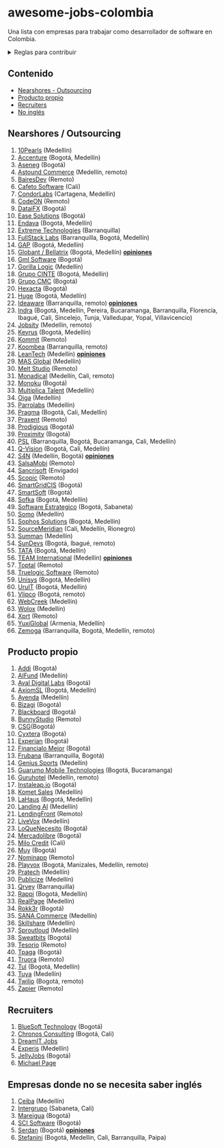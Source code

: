 # awesome-jobs-colombia

Una lista con empresas para trabajar como desarrollador de software en Colombia.

<details>
  <summary>Reglas para contribuir</summary>
  
  ## Reglas 
  1. Si la empresa desarrolla principalmente para otras compañías, se debe colocar en categoría "Nearshore" (nearshore para esta lista se puede tomar como sinónimo de "outsourcing" o "agencia")
  2. Sólo agregar empresas con página de Careers o en su defecto con vacantes posteadas regularmente por LinkedIn. Esto se hace con el fin de mantener en este listado empresas que esten contratando regularmente, así se mantendrá vigente por más tiempo y es más útil para los devs que la visiten.
 3. Los PRs se pueden realizar por medio de "patches" o creando nuevas ramas y haciendo merge request.
 4. Si se tienen dudas respecto a algo por agregar/modificar se puede crear un issue. O hacer directamente el cambio + PR; dentro del PR se discutirá la duda. 
     
</details>

## Contenido

- [Nearshores - Outsourcing](#nearshores)
- [Producto propio](#producto-propio)
- [Recruiters](#recruiters)
- [No inglés](#empresas-donde-no-se-necesita-saber-inglés)

## Nearshores / Outsourcing

1. [10Pearls](https://10pearls.com/join-our-team/) (Medellín)
1. [Accenture](https://www.accenture.com/co-es/careers/jobsearch?jk=&sb=1)
   (Bogotá, Medellín)
1. [Aseneg](https://www.aseneg.com/ofertas-laborales/) (Bogotá)
1. [Astound Commerce](https://careers.astoundcommerce.com/vacancies/all/medellin-remote/)
   (Medellín, remoto)
1. [BairesDev](https://www.bairesdev.com/careers/) (Remoto)
1. [Cafeto Software](https://www.linkedin.com/company/cafeto-software/jobs/)
   (Cali)
1. [CondorLabs](https://condorlabs.io/hiring) (Cartagena, Medellín)
1. [CodeON](https://codeon.rocks/career) (Remoto)
1. [DataiFX](https://www.linkedin.com/company/dataifx/jobs/) (Bogotá)
1. [Ease Solutions](https://apply.workable.com/ease-solutions-pte-ltd/) (Bogotá)
1. [Endava](https://endava.taleo.net/careersection/2/jobsearch.ftl?location1=236105011023&jobfield1=-1)
   (Bogotá, Medellín)
1. [Extreme Technologies](https://www.linkedin.com/company/extreme-technologies-s-a-/jobs/)
   (Barranquilla)
1. [FullStack Labs](https://apply.workable.com/fullstack-labs/) (Barranquilla,
   Bogotá, Medellín)
1. [GAP](https://www.growthaccelerationpartners.com/careers/job-listings/)
   (Bogotá, Medellín)
1. [Globant / Bellatrix](https://www.globant.com/careers) (Bogotá, Medellín)
   [**opiniones**](https://github.com/suarezafelipe/awesome-jobs-colombia/wiki/Globant)
1. [Gml Software](https://www.gmlsoftware.com/trabaje-nostros/) (Bogotá)
1. [Gorilla Logic](https://gorillalogic.secure.force.com/Careers) (Medellín)
1. [Grupo CINTE](https://grupocinte.com/vacantes/) (Bogotá, Medellín)
1. [Grupo CMC](https://www.grupocmc.co/trabaja-con-nosotros/) (Bogotá)
1. [Hexacta](http://careers.hexacta.com/) (Bogotá)
1. [Huge](https://www.hugeinc.com/careers/jobs) (Bogotá, Medellín)
1. [Ideaware](https://ideaware.co/careers/) (Barranquilla, remoto)
   [**opiniones**](https://github.com/suarezafelipe/awesome-jobs-colombia/wiki/Ideaware)
1. [Indra](https://www.indracompany.com/es/trabajar-indra-2) (Bogotá, Medellín,
   Pereira, Bucaramanga, Barranquilla, Florencia, Ibagué, Cali, Sincelejo,
   Tunja, Valledupar, Yopal, Villavicencio)
1. [Jobsity](https://www.jobsity.com/careers) (Medellín, remoto)
1. [Keyrus](https://www.keyrus.com/en/job-offers-and-internships/) (Bogotá,
   Medellín)
1. [Kommit](https://kommit.co/home) (Remoto)
1. [Koombea](https://www.koombea.com/careers/#See%20Open%20Positions)
   (Barranquilla, remoto)
1. [LeanTech](https://lssdevelopment.typeform.com/to/Gea9dt) (Medellín)
   [**opiniones**](https://github.com/suarezafelipe/awesome-jobs-colombia/wiki/Lean-Teach)
1. [MAS Global](https://masglobalconsulting.applytojob.com/) (Medellín)
1. [Melt Studio](https://www.meltstudio.co/jobs) (Remoto)
1. [Monadical](https://monadical.com/team.html#join) (Medellín, Cali, remoto)
1. [Monoku](https://monoku.recruiterbox.com/) (Bogotá)
1. [Multiplica Talent](https://www.multiplicatalent.com/quiero-trabajo/)
   (Medellín)
1. [Oiga](https://oiga.com/careers) (Medellín)
1. [Parrolabs](https://www.parrolabs.com/careers/) (Medellín)
1. [Pragma](https://www.pragma.com.co/trabaja-con-nosotros) (Bogotá, Cali,
   Medellín)
1. [Praxent](https://praxent.com/careers) (Remoto)
1. [Prodigious](https://by.prodigious.com/careers/) (Bogotá)
1. [Proximity](https://www.proximity.com.co/equipo-unete) (Bogotá)
1. [PSL](https://www.pslcorp.com/careers/) (Barranquilla, Bogotá, Bucaramanga,
   Cali, Medellín)
1. [Q-Vision](https://qvisiontechnologies.com/unete/) (Bogotá, Cali, Medellín)
1. [S4N](https://jobs.lever.co/s4n) (Medellín, Bogotá)
   [**opiniones**](https://github.com/suarezafelipe/awesome-jobs-colombia/wiki/S4N)
1. [SalsaMobi](https://salsamobi.com/careers/) (Remoto)
1. [Sancrisoft](https://www.sancrisoft.com/careers) (Envigado)
1. [Scopic](https://scopicsoftware.com/careers/) (Remoto)
1. [SmartGridCIS](http://smartgridcis.com/about/careers/) (Bogotá)
1. [SmartSoft](https://www.linkedin.com/company/smartsoft-colombia/jobs/)
   (Bogotá)
1. [Sofka](https://www.sofka.com.co/es/trabaja_con_nosotros_registro/) (Bogotá,
   Medellín)
1. [Software Estrategico](https://softwareestrategico.com/sefeliz/#trabaja_con_nosotros)
   (Bogotá, Sabaneta)
1. [Somo](https://www.somoglobal.com/jobs/open) (Medellín)
1. [Sophos Solutions](https://sophossolutions.com/trabaja-con-nosotros/)
   (Bogotá, Medellín)
1. [SourceMeridian](https://sourcemeridian.com/work-with-us/) (Cali, Medellín,
   Rionegro)
1. [Summan](https://www.summan.com/trabaja-con-nosotros/) (Medellín)
1. [SunDevs](https://sundevs.com/careers/) (Bogotá, Ibagué, remoto)
1. [TATA](https://ibegin.tcs.com/iBegin/) (Bogotá, Medellín)
1. [TEAM International](https://www.teaminternational.com/careers/) (Medellín)
   [**opiniones**](https://github.com/suarezafelipe/awesome-jobs-colombia/wiki/Team-International)
1. [Toptal](https://www.toptal.com/careers#positions) (Remoto)
1. [Truelogic Software](https://boards.greenhouse.io/truelogic) (Remoto)
1. [Unisys](https://unisys.wd5.myworkdayjobs.com/External/3/refreshFacet/318c8bb6f553100021d223d9780d30be)
   (Bogotá, Medellín)
1. [UruIT](https://uruit.com/careers) (Bogotá, Medellín)
1. [Vlipco](https://www.vlipco.com/careers) (Bogotá, remoto)
1. [WebCreek](https://webcreek.com/en/careers/) (Medellín)
1. [Wolox](https://wolox.recruitee.com/) (Medellín)
1. [Xprt](https://www.xprt.io/careers) (Remoto)
1. [YuxiGlobal](https://www.yuxiglobal.com/careers) (Armenia, Medellín)
1. [Zemoga](https://www.zemoga.com/jobs) (Barranquilla, Bogotá, Medellín,
   remoto)

## Producto propio

1. [Addi](https://jobs.lever.co/addi) (Bogotá)
1. [AIFund](https://aifund.ai/careers/) (Medellín)
1. [Aval Digital Labs](https://www.linkedin.com/company/avaldigitallabs/jobs/)
   (Bogotá)
1. [AxiomSL](https://apply.workable.com/axiomsl/) (Bogotá, Medellín)
1. [Ayenda](https://ayenda.recruitee.com/) (Medellín)
1. [Bizagi](https://apply.workable.com/bizagi/) (Bogotá)
1. [Blackboard](https://careers.blackboard.com/careers) (Bogotá)
1. [BunnyStudio](https://weare.bunnystudio.com/careers/) (Remoto)
1. [CSG](https://careers.csgi.com/search-results?qcountry=Colombia)(Bogotá)
1. [Cyxtera](https://usr58.dayforcehcm.com/CandidatePortal/en-US/cyxtera?l=90)
   (Bogotá)
1. [Experian](https://experian.referrals.selectminds.com/) (Bogotá)
1. [Financialo Mejor](https://www.linkedin.com/company/financialo-mejor/jobs/)
   (Bogotá)
1. [Frubana](https://jobs.lever.co/frubana?) (Barranquilla, Bogotá)
1. [Genius Sports](https://boards.greenhouse.io/geniussports) (Medellín)
1. [Guarumo Mobile Technologies](https://www.linkedin.com/company/guarumo/jobs/)
   (Bogotá, Bucaramanga)
1. [Guruhotel](https://guruhotel.com/en/trabaja-con-nosotros/#contact-form)
   (Medellín, remoto)
1. [Instaleap.io](https://instaleap.io/careers) (Bogotá)
1. [Komet Sales](https://www.kometsales.com/pages/careers) (Medellín)
1. [LaHaus](https://apply.workable.com/lahaus/) (Bogotá, Medellín)
1. [Landing AI](https://landing.ai/careers/) (Medellín)
1. [LendingFront](https://lendingfront.com/contact/) (Remoto)
1. [LiveVox](https://jobs.jobvite.com/livevox/search?l=CO-MD+-+COL-HQ-Medellin&c=)
   (Medellín)
1. [LoQueNecesito](https://www.linkedin.com/company/loquenecesito-co/jobs/)
   (Bogotá)
1. [Mercadolibre](https://jobs.mercadolibre.com/go/Colombia/7785700/) (Bogotá)
1. [Milo Credit](https://jobs.lever.co/milocredit) (Cali)
1. [Muy](https://home.muy.com.co/#/trabajaconnosotros) (Bogotá)
1. [Nominapp](https://nominapp.com/vacantes) (Remoto)
1. [Playvox](http://jobs.playvox.com/) (Bogotá, Manizales, Medellín, remoto)
1. [Pratech](https://www.pratechgroup.com/trabaja-en-pratech/) (Medellín)
1. [Publicize](https://publicize.co/careers/) (Medellín)
1. [Qrvey](https://qrvey.com/careers) (Barranquilla)
1. [Rappi](https://www.rappi.com/jobs/) (Bogotá, Medellín)
1. [RealPage](https://careers-realpage.icims.com/jobs/search?ss=1&searchRelation=keyword_all&searchCompany=1145)
   (Medellín)
1. [Rokk3r](https://apply.workable.com/rokk3r/) (Bogotá)
1. [SANA Commerce](https://www.sana-commerce.com/jobs/) (Medellín)
1. [Skillshare](https://jobs.lever.co/skillshare) (Medellín)
1. [Sproutloud](https://sproutloud.applytojob.com/apply) (Medellín)
1. [Sweatbits](https://sweatbits.co/platform/work_with_us) (Bogotá)
1. [Tesorio](https://jobs.lever.co/tesorio/) (Remoto)
1. [Tpaga](https://tpaga.co/) (Bogotá)
1. [Truora](https://www.truora.com/careers) (Remoto)
1. [Tul](https://tul.com.co/jobs/) (Bogotá, Medellín)
1. [Tuya](https://www.linkedin.com/company/tuya-s-a/jobs/) (Medellín)
1. [Twilio](https://www.twilio.com/company/jobs#open-positions) (Bogotá, remoto)
1. [Zapier](https://zapier.com/jobs/#job-openings) (Remoto)

## Recruiters

1. [BlueSoft Technology](http://www.bluesoft.com.co/html/oportunidades.html)
   (Bogotá)
1. [Chronos Consulting](https://www.chronosconsulting.com/job-offers/colombia/)
   (Bogotá, Cali)
1. [DreamIT Jobs](https://dreamitjobs.net/)
1. [Experis](http://www.experis.co/wps/portal/experis/co/inicio) (Medellín)
1. [JellyJobs](https://jellyjob.com/empleo/) (Bogotá)
1. [Michael Page](https://www.michaelpage.com.co/job-search)

## Empresas donde no se necesita saber inglés

1. [Ceiba](https://www.linkedin.com/company/ceiba-software-house/jobs/)
   (Medellín)
1. [Intergrupo](https://intergrupo.com/vacantes/) (Sabaneta, Cali)
1. [Mareigua](https://www.mareigua.co/es/ofertas-laborales/) (Bogotá)
1. [SCI Software](https://www.linkedin.com/in/sci-software-development-sas-252718b4/detail/recent-activity/shares/)
   (Bogotá)
1. [Serdan](http://ofertaslaborales.serdan.com.co/?O=Index.Ofertas) (Bogotá)
   [**opiniones**](https://github.com/suarezafelipe/awesome-jobs-colombia/wiki/Serdan)
1. [Stefanini](https://jobs.kenoby.com/stefanini-colombia) (Bogotá, Medellin,
   Cali, Barranquilla, Paipa)
